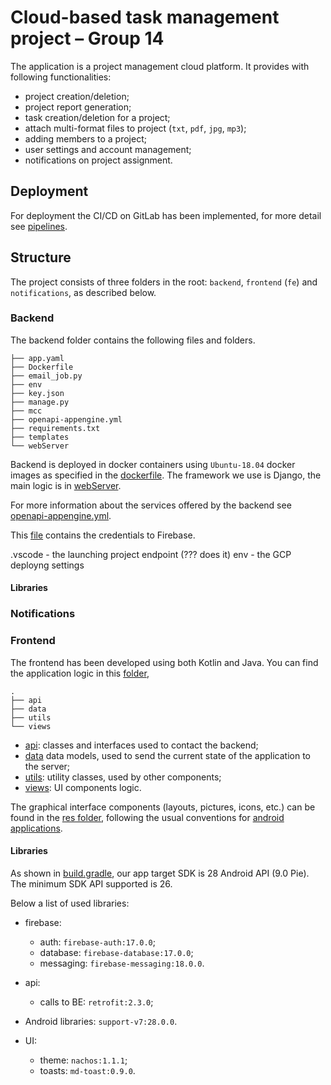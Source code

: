 # Cloud-based task management project – Group 14

The application is a project management cloud platform. It provides with following functionalities:

* project creation/deletion;
* project report generation;
* task creation/deletion for a project;
* attach multi-format files to project (`txt`, `pdf`, `jpg`, `mp3`);
* adding members to a project;
* user settings and account management;
* notifications on project assignment.

<!-- ============ might be missing something: =================== -->
 
<!--  * conversion of an image to a project -->
<!--  * project search -->
<!--  * admin/user project privileges -->
 

## Deployment 

For deployment the CI/CD on GitLab has been implemented, for more detail see  [pipelines](https://version.aalto.fi/gitlab/CS-E4100/mcc-fall-2019-g14/pipelines). 


<!-- Add here be deployment instructions -->


## Structure

The project consists of three folders in the root: `backend`, `frontend` (`fe`) and `notifications`, as described below. 

### Backend

The backend folder contains the following files and folders.

```
├── app.yaml
├── Dockerfile
├── email_job.py
├── env
├── key.json
├── manage.py
├── mcc
├── openapi-appengine.yml
├── requirements.txt
├── templates
└── webServer
```

Backend is deployed in docker containers using `Ubuntu-18.04` docker images as specified in the [dockerfile](./backend/Dockerfile). The framework we use is Django, the main logic is in  [webServer](./backend/webServer). 

For more information about the services offered by the backend see [openapi-appengine.yml](./backend/openapi-appengine.yml).

<!-- ========================================================== -->

<!-- Rohit: please modify here -->


<!-- Insert important files -->
This [file](backend/key.json) contains the credentials to Firebase.

<!-- Are they important? I am not sure -->
.vscode - the launching project endpoint (??? does it)
env - the GCP deployng settings 



<!-- Add libraries -->
#### Libraries 


<!-- ================================================  -->

### Notifications


### Frontend

The frontend has been developed using both Kotlin and Java. You can find the application logic in this [folder](fe/app/src/main/java/mcc/group14/apiclientapp), 

```
.
├── api
├── data
├── utils
└── views
```

* [api](./fe/app/src/main/java/mcc/group14/apiclientapp/api):  classes and interfaces used to contact the backend;
* [data](./fe/app/src/main/java/mcc/group14/apiclientapp/data) data models, used to send the current state of the application to the server;
* [utils](./fe/app/src/main/java/mcc/group14/apiclientapp/utils): utility classes, used by other components;
* [views](./fe/app/src/main/java/mcc/group14/apiclientapp/views): UI components logic.

The graphical interface components (layouts, pictures, icons, etc.) can be found in the [res folder](./fe/app/src/main/res), following the usual conventions for [android applications](https://developer.android.com/studio/projects).

#### Libraries

As shown in [build.gradle](fe/app/build.gradle), our app target SDK is 28 Android API (9.0 Pie). The minimum SDK API supported is 26. 

Below a list of used libraries:

* firebase:
	* auth: `firebase-auth:17.0.0`;
	* database: `firebase-database:17.0.0`;
	* messaging: `firebase-messaging:18.0.0`.

* api: 
	* calls to BE: `retrofit:2.3.0`;
  <!-- ================ Kibria which picasso version??? ================ -->
  
  <!-- 	  * picasso: `picasso:<version>`  -->

  
* Android libraries: `support-v7:28.0.0`.

* UI:
	* theme: `nachos:1.1.1`;
	* toasts: `md-toast:0.9.0`.

